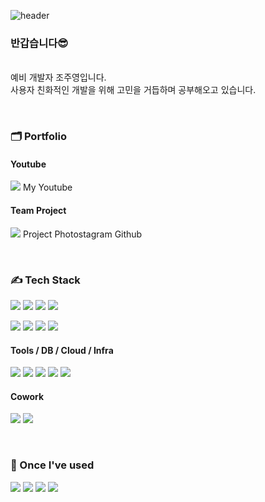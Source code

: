 
<!--
**juyeong950729/juyeong950729** is a ✨ _special_ ✨ repository because its `README.md` (this file) appears on your GitHub profile.

Here are some ideas to get you started:

- 🔭 I’m currently working on ...
- 🌱 I’m currently learning ...
- 👯 I’m looking to collaborate on ...
- 🤔 I’m looking for help with ...
- 💬 Ask me about ...
- 📫 How to reach me: ...
- 😄 Pronouns: ...
- ⚡ Fun fact: ...
-->

![header](https://capsule-render.vercel.app/api?type=soft&color=CCCCFF&text=juyeong's%20Github&fontColor=f5f5f5&fontSize=44&height=180)
### 반갑습니다😎
<br/> 예비 개발자 조주영입니다.
<br/> 사용자 친화적인 개발을 위해 고민을 거듭하며 공부해오고 있습니다.

<br/>


### 🗂 Portfolio

#### Youtube
<a href="https://www.youtube.com/@user-wv5nk1iq4k/featured"><img src="https://img.shields.io/badge/Juyeong's youtube-ff0000?style=for-the-badge&logo=youtube&logoColor=white"></a> My Youtube

#### Team Project
<a href="https://github.com/JGwanghou/Photostagram_"><img src="https://img.shields.io/badge/Photostagram-E4405F?style=for-the-badge&logo=instagram&logoColor=white"></a> Project Photostagram Github


<br/>


### ✍ Tech Stack

<img src="https://img.shields.io/badge/JAVA-007396?style=for-the-badge&logo=java&logoColor=white"> <img src="https://img.shields.io/badge/SPRING-6DB33F?style=for-the-badge&logo=Spring&logoColor=white"> <img src="https://img.shields.io/badge/SPRINGBOOT-6DB33F?style=for-the-badge&logo=Springboot&logoColor=white"> <img src="https://img.shields.io/badge/thymeleaf-005F0F?style=for-the-badge&logo=thymeleaf&logoColor=white">

<img src="https://img.shields.io/badge/HTML5-E34F26?style=for-the-badge&logo=HTML5&logoColor=white"> <img src="https://img.shields.io/badge/CSS3-1572B6?style=for-the-badge&logo=CSS3&logoColor=white"> <img src="https://img.shields.io/badge/javascript-F7DF1E?style=for-the-badge&logo=javascript&logoColor=black"> <img src="https://img.shields.io/badge/jquery-0769AD?style=for-the-badge&logo=jquery&logoColor=white">

#### Tools / DB / Cloud / Infra
<img src="https://img.shields.io/badge/Eclipse-2C2255?style=for-the-badge&logo=Eclipse%20IDE&logoColor=white"> <img src="https://img.shields.io/badge/Intellij-000000?style=for-the-badge&logo=intellijidea&logoColor=white"> <img src="https://img.shields.io/badge/vscode-007ACC?style=for-the-badge&logo=visualstudiocode&logoColor=white"> <img src="https://img.shields.io/badge/aws-232F3E?style=for-the-badge&logo=Amazonaws&logoColor=white"> <img src="https://img.shields.io/badge/MySQL-4479A1?style=for-the-badge&logo=MySQL&logoColor=white">

#### Cowork
<img src="https://img.shields.io/badge/github-181717?style=for-the-badge&logo=github&logoColor=white"> <img src="https://img.shields.io/badge/slack-4A154B?style=for-the-badge&logo=slack&logoColor=white">

<br/>


### 🔖 Once I've used

<img src="https://img.shields.io/badge/linux-FCC624?style=for-the-badge&logo=linux&logoColor=black"> <img src="https://img.shields.io/badge/python-3776AB?style=for-the-badge&logo=python&logoColor=white"> <img src="https://img.shields.io/badge/vue.js-4FC08D?style=for-the-badge&logo=vue.js&logoColor=white"> <img src="https://img.shields.io/badge/vuetify-1867C0?style=for-the-badge&logo=vuetify&logoColor=white">



